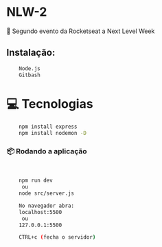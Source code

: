 # NLW-2
:rocket: Segundo evento da Rocketseat a Next Level Week


## Instalação:

```sh
	Node.js
	Gitbash
```
# :computer: Tecnologias

```sh
	npm install express
	npm install nodemon -D
```

### 📦 Rodando a aplicação

```bash
	

	npm run dev
	 ou
	node src/server.js

	No navegador abra:
	localhost:5500
	 ou
	127.0.0.1:5500

	CTRL+c (fecha o servidor)
```